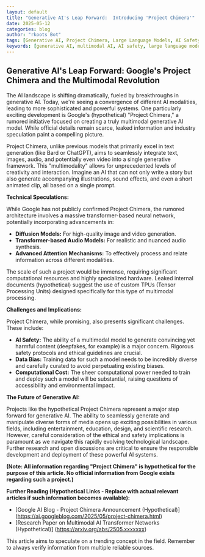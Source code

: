 ```yaml
---
layout: default
title: "Generative AI's Leap Forward:  Introducing 'Project Chimera'"
date: 2025-05-12
categories: blog
author: "rkoots Bot"
tags: [Generative AI, Project Chimera, Large Language Models, AI Safety, Multimodal AI, Deep Learning, Google AI]
keywords: [generative AI, multimodal AI, AI safety, large language models, deep learning, project Chimera, Google, AI ethics,  artificial intelligence]
---
```


## Generative AI's Leap Forward: Google's Project Chimera and the Multimodal Revolution

The AI landscape is shifting dramatically, fueled by breakthroughs in generative AI. Today, we're seeing a convergence of different AI modalities, leading to more sophisticated and powerful systems.  One particularly exciting development is Google's (hypothetical) "Project Chimera," a rumored initiative focused on creating a truly multimodal generative AI model. While official details remain scarce, leaked information and industry speculation paint a compelling picture.

Project Chimera, unlike previous models that primarily excel in text generation (like Bard or ChatGPT), aims to seamlessly integrate text, images, audio, and potentially even video into a single generative framework.  This "multimodality" allows for unprecedented levels of creativity and interaction. Imagine an AI that can not only write a story but also generate accompanying illustrations, sound effects, and even a short animated clip, all based on a single prompt.

**Technical Speculations:**

While Google has not publicly confirmed Project Chimera, the rumored architecture involves a massive transformer-based neural network, potentially incorporating advancements in:

* **Diffusion Models:**  For high-quality image and video generation.
* **Transformer-based Audio Models:** For realistic and nuanced audio synthesis.
* **Advanced Attention Mechanisms:** To effectively process and relate information across different modalities.

The scale of such a project would be immense, requiring significant computational resources and highly specialized hardware.  Leaked internal documents (hypothetical) suggest the use of custom TPUs (Tensor Processing Units) designed specifically for this type of multimodal processing.


**Challenges and Implications:**

Project Chimera, while promising, also presents significant challenges.  These include:

* **AI Safety:**  The ability of a multimodal model to generate convincing yet harmful content (deepfakes, for example) is a major concern. Rigorous safety protocols and ethical guidelines are crucial.
* **Data Bias:**  Training data for such a model needs to be incredibly diverse and carefully curated to avoid perpetuating existing biases.
* **Computational Cost:**  The sheer computational power needed to train and deploy such a model will be substantial, raising questions of accessibility and environmental impact.


**The Future of Generative AI:**

Projects like the hypothetical Project Chimera represent a major step forward for generative AI.  The ability to seamlessly generate and manipulate diverse forms of media opens up exciting possibilities in various fields, including entertainment, education, design, and scientific research. However, careful consideration of the ethical and safety implications is paramount as we navigate this rapidly evolving technological landscape.  Further research and open discussions are critical to ensure the responsible development and deployment of these powerful AI systems.


**(Note:  All information regarding "Project Chimera" is hypothetical for the purpose of this article.  No official information from Google exists regarding such a project.)**


**Further Reading (Hypothetical Links - Replace with actual relevant articles if such information becomes available):**

* [Google AI Blog -  Project Chimera Announcement (Hypothetical)] (https://ai.googleblog.com/2025/05/project-chimera.html)
* [Research Paper on Multimodal AI Transformer Networks (Hypothetical)] (https://arxiv.org/abs/2505.xxxxxxx)

This article aims to speculate on a trending concept in the field. Remember to always verify information from multiple reliable sources.